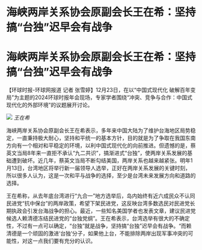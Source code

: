 # 海峡两岸关系协会原副会长王在希：坚持搞“台独”迟早会有战争

# 海峡两岸关系协会原副会长王在希：坚持搞“台独”迟早会有战争

【环球时报-环球网报道 记者 张雪婷】12月23日，在以“中国式现代化
破解百年变局”为主题的2024环球时报年会现场，专家学者围绕“冲突、竞争与合作：中国式现代化的外部环境”的议题展开讨论。

![](https://inews.gtimg.com/om_bt/O21vy1X_fLtc1voAOzokzqMe1m1hQt3zkRn0GjIP0_FfsAA/1000)
_王在希_

海峡两岸关系协会原副会长王在希表示，多年来中国大陆为了维护台海地区局势稳定，一直秉持极大耐心，坚持和平统一的基本方针，目的就是为了争取在我国东南方向有一个相对和平稳定的环境，以利中国式现代化的向前推进。但遗憾的是，蔡英文当局8年来一直拒不承认“九二共识”，搞渐进式“台独”，使两岸关系发展的基础遭到破坏。近几年，蔡英文当局不断勾结美国，两岸关系也越来越紧张。明年1月13日，台湾地区将举行新一届领导人选举，正好在两岸关系发展的关键时刻，所以很多人认为，这是一次和平与战争的选择，至少是台湾未来发展方向和道路的选择。

王在希称，从去年底台湾进行“九合一”地方选举后，岛内始终有近六成民众不认同民进党“抗中保台”的两岸政策，希望下架民进党，这反映台湾多数选民对民进党长期执政会引发台海战争的担心。最近，一些知名美国学者也发表文章，建议民进党候选人赖清德冻结民进党的“台独党纲”。王在希表示，台湾选举有很大的不确定性，不过有一点可以确定，“台独”就是战争，坚持搞“台独”迟早会有战争。“而赖清德是一个顽固的激进‘台独’分子，如果他上台，不能排除两岸出现军事冲突的可能性，对这一点我们要有充分的认识。

